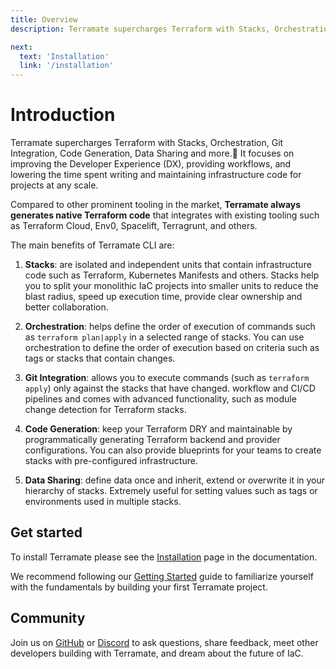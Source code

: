 ```yaml
---
title: Overview
description: Terramate supercharges Terraform with Stacks, Orchestration, Git Integration, Code Generation, Data Sharing and more 🦄

next:
  text: 'Installation'
  link: '/installation'
---
```


# Introduction

Terramate supercharges Terraform with Stacks, Orchestration, Git Integration, Code Generation, Data Sharing and more.🦄
It focuses on improving the Developer Experience (DX), providing workflows, and lowering the time spent writing and maintaining infrastructure code for projects at any scale.

Compared to other prominent tooling in the market, **Terramate always generates native Terraform code**
that integrates with existing tooling such as Terraform Cloud, Env0, Spacelift, Terragrunt, and others.

The main benefits of Terramate CLI are:

1. **Stacks**: are isolated and independent units that contain infrastructure code such as Terraform,
Kubernetes Manifests and others. Stacks help you to split your monolithic IaC projects into smaller units
to reduce the blast radius, speed up execution time, provide clear ownership and better collaboration.

2. **Orchestration**: helps define the order of execution of commands such as `terraform plan|apply` in a selected
range of stacks. You can use orchestration to define the order of execution based on criteria such as tags or stacks
that contain changes.

3. **Git Integration**: allows you to execute commands (such as `terraform apply`) only against the stacks that have changed.
workflow and CI/CD pipelines and comes with advanced functionality, such as module change detection for Terraform stacks.

4. **Code Generation**: keep your Terraform DRY and maintainable by programmatically generating Terraform backend and provider
configurations. You can also provide blueprints for your teams to create stacks with pre-configured infrastructure.

5. **Data Sharing**: define data once and inherit, extend or overwrite it in your hierarchy of stacks. Extremely useful for
setting values such as tags or environments used in multiple stacks.

## Get started

To install Terramate please see the [Installation](https://terramate.io/docs/cli/installation) page in the documentation.

We recommend following our [Getting Started](https://terramate.io/docs/cli/getting-started/) guide to familiarize yourself
with the fundamentals by building your first Terramate project.

## Community

Join us on [GitHub](https://github.com/terramate-io/terramate) or [Discord](https://terramate.io/discord) to ask
questions, share feedback, meet other developers building with Terramate, and dream about the future of IaC.
